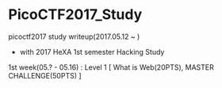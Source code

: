 # PicoCTF2017_Study
picoctf2017 study writeup(2017.05.12 ~ )

+ with 2017 HeXA 1st semester Hacking Study  

1st week(05.? - 05.16) : Level 1 [ What is Web(20PTS), MASTER CHALLENGE(50PTS) ]
